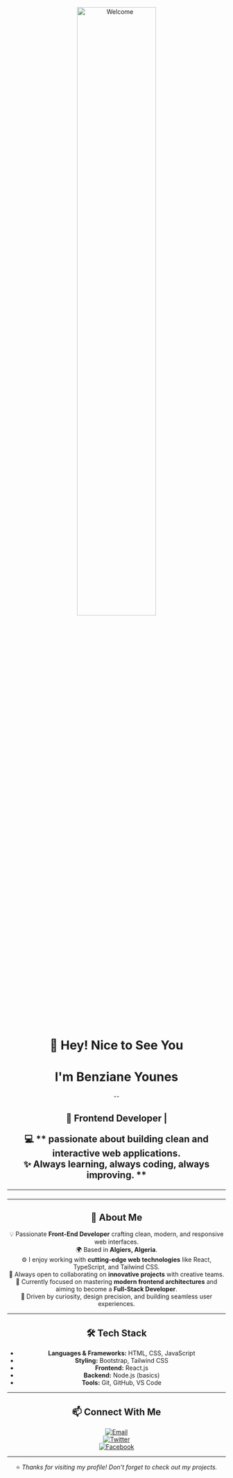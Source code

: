  <div align="center">

<img src="https://github.com/SP-XD/SP-XD/blob/main/images/hellocoders_rounded.gif?raw=true" width="60%" alt="Welcome"/>

<h1>👋 Hey! Nice to See You</h1>


#  I'm Benziane Younes  

--
<h2>🚀 Frontend Developer |

💻 ** passionate about building clean and interactive web applications.  
✨ Always learning, always coding, always improving.  **

---

---

## 🚀 About Me  

💡 Passionate **Front-End Developer** crafting clean, modern, and responsive web interfaces.  
🌍 Based in **Algiers, Algeria**.  
⚙️ I enjoy working with **cutting-edge web technologies** like React, TypeScript, and Tailwind CSS.  
🤝 Always open to collaborating on **innovative projects** with creative teams.  
🎯 Currently focused on mastering **modern frontend architectures** and aiming to become a **Full-Stack Developer**.  
🚀 Driven by curiosity, design precision, and building seamless user experiences.


---

## 🛠️ Tech Stack
- **Languages & Frameworks:** HTML, CSS, JavaScript  
- **Styling:** Bootstrap, Tailwind CSS  
- **Frontend:** React.js  
- **Backend:** Node.js (basics)  
- **Tools:** Git, GitHub, VS Code  

---

## 📫 Connect With Me
[![Email](https://img.shields.io/badge/Email-D14836?style=flat&logo=gmail&logoColor=white)](mailto:younesbenziane17@gmail.com)  
[![Twitter](https://img.shields.io/badge/Twitter-1DA1F2?style=flat&logo=twitter&logoColor=white)](https://twitter.com/younesbenziane)  
[![Facebook](https://img.shields.io/badge/Facebook-1877F2?style=flat&logo=facebook&logoColor=white)](https://facebook.com/younesbenziane)  

---

⭐️ *Thanks for visiting my profile! Don’t forget to check out my projects.*  
